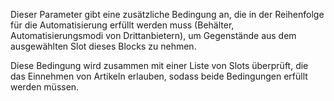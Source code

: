 Dieser Parameter gibt eine zusätzliche Bedingung an, die in der Reihenfolge für die Automatisierung
erfüllt werden muss (Behälter, Automatisierungsmodi von Drittanbietern), um
Gegenstände aus dem ausgewählten Slot dieses Blocks zu nehmen.

Diese Bedingung wird zusammen mit einer Liste von Slots überprüft, die das Einnehmen von Artikeln erlauben, sodass beide Bedingungen erfüllt werden müssen.